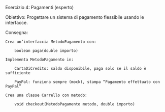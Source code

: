 Esercizio 4: Pagamenti (esperto)

Obiettivo: Progettare un sistema di pagamento flessibile usando le interfacce.

Consegna:

    Crea un’interfaccia MetodoPagamento con:

        boolean paga(double importo)

    Implementa MetodoPagamento in:

        CartaDiCredito: saldo disponibile, paga solo se il saldo è sufficiente

        PayPal: funziona sempre (mock), stampa “Pagamento effettuato con PayPal”

    Crea una classe Carrello con metodo:

        void checkout(MetodoPagamento metodo, double importo)